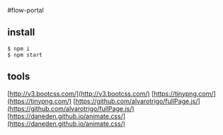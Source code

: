 #flow-portal

## install
`$ npm i`  
`$ npm start`

## tools
[http://v3.bootcss.com/](http://v3.bootcss.com/)
[https://tinypng.com/](https://tinypng.com/)
[https://github.com/alvarotrigo/fullPage.js/](https://github.com/alvarotrigo/fullPage.js/)
[https://daneden.github.io/animate.css/](https://daneden.github.io/animate.css/)
